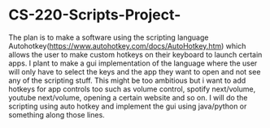 # CS-220-Scripts-Project-
The plan is to make a software using the scripting language Autohotkey(https://www.autohotkey.com/docs/AutoHotkey.htm) which allows the user to make custom hotkeys on their keyboard to launch certain apps.
I plant to make a gui implementation of the language where the user will only have to select the keys and the app they want to open and 
not see any of the scripting stuff.
This might be too ambitious but i want to add hotkeys for app controls too such as volume control, spotify next/volume, youtube next/volume,
opening a certain website and so on.
I will do the scripting using auto hotkey and implement the gui using java/python or something along those lines.
